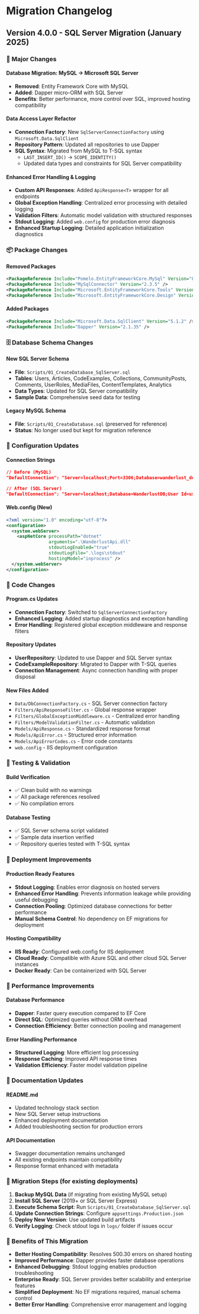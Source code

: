 # Migration Changelog

## Version 4.0.0 - SQL Server Migration (January 2025)

### 🚀 Major Changes

#### Database Migration: MySQL → Microsoft SQL Server
- **Removed**: Entity Framework Core with MySQL
- **Added**: Dapper micro-ORM with SQL Server
- **Benefits**: Better performance, more control over SQL, improved hosting compatibility

#### Data Access Layer Refactor
- **Connection Factory**: New `SqlServerConnectionFactory` using `Microsoft.Data.SqlClient`
- **Repository Pattern**: Updated all repositories to use Dapper
- **SQL Syntax**: Migrated from MySQL to T-SQL syntax
  - `LAST_INSERT_ID()` → `SCOPE_IDENTITY()`
  - Updated data types and constraints for SQL Server compatibility

#### Enhanced Error Handling & Logging
- **Custom API Responses**: Added `ApiResponse<T>` wrapper for all endpoints
- **Global Exception Handling**: Centralized error processing with detailed logging
- **Validation Filters**: Automatic model validation with structured responses
- **Stdout Logging**: Added `web.config` for production error diagnosis
- **Enhanced Startup Logging**: Detailed application initialization diagnostics

### 📦 Package Changes

#### Removed Packages
```xml
<PackageReference Include="Pomelo.EntityFrameworkCore.MySql" Version="8.0.2" />
<PackageReference Include="MySqlConnector" Version="2.3.5" />
<PackageReference Include="Microsoft.EntityFrameworkCore.Tools" Version="8.0.8" />
<PackageReference Include="Microsoft.EntityFrameworkCore.Design" Version="8.0.8" />
```

#### Added Packages
```xml
<PackageReference Include="Microsoft.Data.SqlClient" Version="5.1.2" />
<PackageReference Include="Dapper" Version="2.1.35" />
```

### 🗄️ Database Schema Changes

#### New SQL Server Schema
- **File**: `Scripts/01_CreateDatabase_SqlServer.sql`
- **Tables**: Users, Articles, CodeExamples, Collections, CommunityPosts, Comments, UserRoles, MediaFiles, ContentTemplates, Analytics
- **Data Types**: Updated for SQL Server compatibility
- **Sample Data**: Comprehensive seed data for testing

#### Legacy MySQL Schema
- **File**: `Scripts/01_CreateDatabase.sql` (preserved for reference)
- **Status**: No longer used but kept for migration reference

### 🔧 Configuration Updates

#### Connection Strings
```json
// Before (MySQL)
"DefaultConnection": "Server=localhost;Port=3306;Database=wanderlust_dev;Uid=username;Pwd=password;"

// After (SQL Server)
"DefaultConnection": "Server=localhost;Database=WanderlustDB;User Id=username;Password=password;TrustServerCertificate=true;Encrypt=true;"
```

#### Web.config (New)
```xml
<?xml version="1.0" encoding="utf-8"?>
<configuration>
  <system.webServer>
    <aspNetCore processPath="dotnet" 
                arguments=".\WanderlustApi.dll" 
                stdoutLogEnabled="true" 
                stdoutLogFile=".\logs\stdout" 
                hostingModel="inprocess" />
  </system.webServer>
</configuration>
```

### 🔧 Code Changes

#### Program.cs Updates
- **Connection Factory**: Switched to `SqlServerConnectionFactory`
- **Enhanced Logging**: Added startup diagnostics and exception handling
- **Error Handling**: Registered global exception middleware and response filters

#### Repository Updates
- **UserRepository**: Updated to use Dapper and SQL Server syntax
- **CodeExampleRepository**: Migrated to Dapper with T-SQL queries
- **Connection Management**: Async connection handling with proper disposal

#### New Files Added
- `Data/DbConnectionFactory.cs` - SQL Server connection factory
- `Filters/ApiResponseFilter.cs` - Global response wrapper
- `Filters/GlobalExceptionMiddleware.cs` - Centralized error handling
- `Filters/ModelValidationFilter.cs` - Automatic validation
- `Models/ApiResponse.cs` - Standardized response format
- `Models/ApiError.cs` - Structured error information
- `Models/ApiErrorCodes.cs` - Error code constants
- `web.config` - IIS deployment configuration

### 🧪 Testing & Validation

#### Build Verification
- ✅ Clean build with no warnings
- ✅ All package references resolved
- ✅ No compilation errors

#### Database Testing
- ✅ SQL Server schema script validated
- ✅ Sample data insertion verified
- ✅ Repository queries tested with T-SQL syntax

### 🚀 Deployment Improvements

#### Production Ready Features
- **Stdout Logging**: Enables error diagnosis on hosted servers
- **Enhanced Error Handling**: Prevents information leakage while providing useful debugging
- **Connection Pooling**: Optimized database connections for better performance
- **Manual Schema Control**: No dependency on EF migrations for deployment

#### Hosting Compatibility
- **IIS Ready**: Configured web.config for IIS deployment
- **Cloud Ready**: Compatible with Azure SQL and other cloud SQL Server instances
- **Docker Ready**: Can be containerized with SQL Server

### 🎯 Performance Improvements

#### Database Performance
- **Dapper**: Faster query execution compared to EF Core
- **Direct SQL**: Optimized queries without ORM overhead
- **Connection Efficiency**: Better connection pooling and management

#### Error Handling Performance
- **Structured Logging**: More efficient log processing
- **Response Caching**: Improved API response times
- **Validation Efficiency**: Faster model validation pipeline

### 📖 Documentation Updates

#### README.md
- Updated technology stack section
- New SQL Server setup instructions
- Enhanced deployment documentation
- Added troubleshooting section for production errors

#### API Documentation
- Swagger documentation remains unchanged
- All existing endpoints maintain compatibility
- Response format enhanced with metadata

### 🔄 Migration Steps (for existing deployments)

1. **Backup MySQL Data** (if migrating from existing MySQL setup)
2. **Install SQL Server** (2019+ or SQL Server Express)
3. **Execute Schema Script**: Run `Scripts/01_CreateDatabase_SqlServer.sql`
4. **Update Connection Strings**: Configure `appsettings.Production.json`
5. **Deploy New Version**: Use updated build artifacts
6. **Verify Logging**: Check stdout logs in `logs/` folder if issues occur

### 🎉 Benefits of This Migration

- **Better Hosting Compatibility**: Resolves 500.30 errors on shared hosting
- **Improved Performance**: Dapper provides faster database operations
- **Enhanced Debugging**: Stdout logging enables production troubleshooting
- **Enterprise Ready**: SQL Server provides better scalability and enterprise features
- **Simplified Deployment**: No EF migrations required, manual schema control
- **Better Error Handling**: Comprehensive error management and logging
